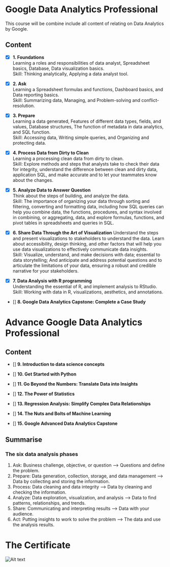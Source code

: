 # Google Data Analytics Professional   

This course will be combine include all content of relating on Data Analytics by Google.    


## Content
- [x] **1. Foundations**  
Learning a roles and responsibilities of data analyst, Spreadsheet basics, Database, Data visualization basics.  
Skill: Thinking analytically, Applying a data analyst tool.  

- [x] **2. Ask**   
Learning a Spreadsheet formulas and functions, Dashboard basics, and Data reporting basics.  
Skill: Summarizing data, Managing, and Problem-solving and conflict-resolution.  

- [x] **3. Prepare**   
Learning a data generated, Features of different data types, fields, and values, Database structures, The function of metadata in data analytics, and SQL function.   
Skill: Accessing data, Writing simple queries, and Organizing and protecting data.      

- [x] **4. Process Data from Dirty to Clean**   
Learning a processing clean data from dirty to clean.        
Skill: Explore methods and steps that analysts take to check their data for integrity, understand the difference between clean and dirty data, application SQL, and make accurate and to let your teammates know about the changes.           

- [x] **5. Analyze Data to Answer Question**        
Think about the steps of building, and analyze the data.     
Skill: The importance of organizing your data through sorting and filtering, converting and formatting data, including how SQL queries can help you combine data, the functions, procedures, and syntax involved in combining, or aggregating, data, and explore formulas, functions, and pivot tables in spreadsheets and queries in SQL.      

- [x] **6. Share Data Through the Art of Visualization**
Understand the steps and present visualizations to stakeholders to understand the data. Learn about accessibility, design thinking, and other factors that will help you use data visualizations to effectively communicate data insights.    
Skill: Visualize, understand, and make decisions with data; essential to data storytelling; And anticipate and address potential questions and to articulate the limitations of your data, ensuring a robust and credible narrative for your stakeholders.      

- [x] **7. Data Analysis with R programming**       
Understanding the essential of R, and implement analysis to RStudio.   
Skill: Working with data in R, visualizations, aesthetics, and annotations.   

- [] **8. Google Data Analytics Capstone: Complete a Case Study**      


# Advance Google Data Analytics Professional   
## Content  

- [] **9. Introduction to data science concepts**      


- [] **10. Get Started with Python**       


- [] **11. Go Beyond the Numbers: Translate Data into Insights**         


- [] **12. The Power of Statistics**     



- [] **13. Regression Analysis: Simplify Complex Data Relationships**    



- [] **14. The Nuts and Bolts of Machine Learning**     


- [] **15. Google Advanced Data Analytics Capstone**     




## Summarise  

### The six data analysis phases  
1. Ask: Business challenge, objective, or question --> Questions and define the problem.   
2. Prepare: Data generation, collection, storage, and data management --> Data by collecting and storing the information.  
3. Process: Data cleaning and data integrity --> Data by cleaning and checking the information.
4. Analyze: Data exploration, visualization, and analysis --> Data to find patterns, relationships, and trends. 
5. Share: Communicating and interpreting results --> Data with your audience.   
6. Act: Putting  insights to work to solve the problem --> The data and use the analysis results.   



# The Certificate  
![Alt text]()